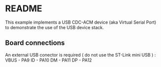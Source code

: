 # README

This example implements a USB CDC-ACM device (aka Virtual Serial Port)
to demonstrate the use of the USB device stack.

## Board connections

An external USB conector is required ( do not use the ST-Link mini USB ) :
VBUS - PA9
ID   - PA10
DM   - PA11
DP   - PA12
